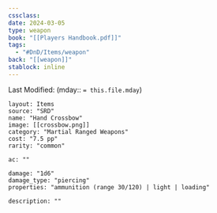 ```yaml
---
cssclass: 
date: 2024-03-05
type: weapon
book: "[[Players Handbook.pdf]]"
tags:
  - "#DnD/Items/weapon"
back: "[[weapon]]"
stablock: inline
---
```

Last Modified: (mday:: `= this.file.mday`)


```statblock
layout: Items
source: "SRD"
name: "Hand Crossbow"
image: [[crossbow.png]]
category: "Martial Ranged Weapons"
cost: "7.5 pp"
rarity: "common"

ac: ""

damage: "1d6"
damage_type: "piercing"
properties: "ammunition (range 30/120) | light | loading"

description: ""
```